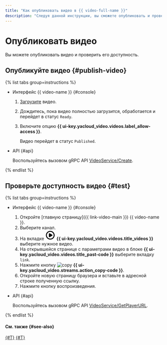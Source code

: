 ```yaml
---
title: "Как опубликовать видео в {{ video-full-name }}"
description: "Следуя данной инструкции, вы сможете опубликовать и проверить доступность видео, загруженного в сервис {{ video-full-name }}."
---
```


# Опубликовать видео

Вы можете опубликовать видео и проверить его доступность.

## Опубликуйте видео {#publish-video}

{% list tabs group=instructions %}

- Интерфейс {{ video-name }} {#console}

  1. [Загрузите](upload.md) видео.
  1. Дождитесь, пока видео полностью загрузится, обработается и перейдет в статус `Ready`.
  1. Включите опцию **{{ ui-key.yacloud_video.videos.label_allow-access }}**.

      Видео перейдет в статус `Published`.

- API {#api}

  Воспользуйтесь вызовом gRPC API [VideoService/Create](../../api-ref/grpc/video_service.md#Create).

{% endlist %}

## Проверьте доступность видео {#test}

{% list tabs group=instructions %}

- Интерфейс {{ video-name }} {#console}

  1. Откройте [главную страницу]({{ link-video-main }}) {{ video-name }}.
  1. Выберите канал.
  1. На вкладке ![image](../../../_assets/console-icons/circle-play.svg) **{{ ui-key.yacloud_video.videos.title_videos }}** выберите нужное видео.
  1. На открывшейся странице с параметрами видео в блоке **{{ ui-key.yacloud_video.videos.title_past-code }}** выберите вкладку `link`.
  1. Нажмите кнопку ![copy](../../../_assets/console-icons/copy.svg) **{{ ui-key.yacloud_video.streams.action_copy-code }}**.
  1. Откройте новую страницу браузера и вставьте в адресной строке полученную ссылку.
  1. Нажмите кнопку воспроизведения.

- API {#api}

  Воспользуйтесь вызовом gRPC API [VideoService/GetPlayerURL](../../api-ref/grpc/video_service.md#GetPlayerURL).

{% endlist %}

#### См. также {#see-also}

[{#T}](get-link.md)
[{#T}](download.md)